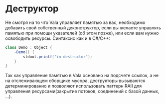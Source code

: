 # Деструктор

Не смотря на то что Vala управляет памятью за вас, необходимо добавить свой собственный деконструктор, если вы желаете управлять памятью при помощи указателей \(об этом позже\), или если вам нужно освободить ресурсы. Синтаксис как и в C\#/C++:

```csharp
class Demo : Object {
    ~Demo() {
        stdout.printf("in destructor");
    }
}
```

Так как управление памятью в Vala основано на подсчете ссылок, а не на отслеживающем сборщике мусора, деструкторы вызываются детерминированно и позволяют использовать паттерн RAII для управления ресурсами\(закрытие потоков, соединений с базой данных, ...\).

